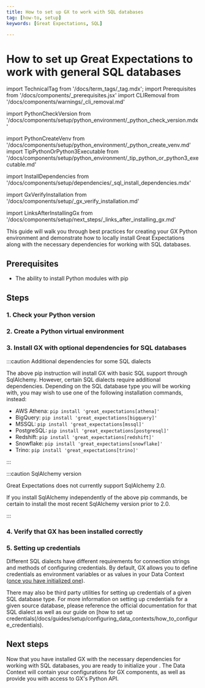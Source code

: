 ```yaml
---
title: How to set up GX to work with SQL databases
tag: [how-to, setup]
keywords: [Great Expectations, SQL]

---
```


# How to set up Great Expectations to work with general SQL databases

import TechnicalTag from '/docs/term_tags/_tag.mdx';
import Prerequisites from '/docs/components/_prerequisites.jsx'
import CLIRemoval from '/docs/components/warnings/_cli_removal.md'

<CLIRemoval />

<!-- ## Prerequisites -->

<!-- ### 1. Check your Python version -->
import PythonCheckVersion from '/docs/components/setup/python_environment/_python_check_version.mdx'

<!-- ### 2. Create a Python virtual environment -->
import PythonCreateVenv from '/docs/components/setup/python_environment/_python_create_venv.md'
import TipPythonOrPython3Executable from '/docs/components/setup/python_environment/_tip_python_or_python3_executable.md'

<!-- ### 3. Install GX with optional dependencies for databases -->
import InstallDependencies from '/docs/components/setup/dependencies/_sql_install_dependencies.mdx'

<!-- ### 4. Verify that GX has been installed correctly -->
import GxVerifyInstallation from '/docs/components/setup/_gx_verify_installation.md'

<!-- ## Next steps -->
import LinksAfterInstallingGx from '/docs/components/setup/next_steps/_links_after_installing_gx.md'


This guide will walk you through best practices for creating your GX Python environment and demonstrate how to locally install Great Expectations along with the necessary dependencies for working with SQL databases.

## Prerequisites

<Prerequisites requirePython = {true} requireInstallation = {false} requireDataContext = {false} requireSourceData = {null} requireDatasource = {false} requireExpectationSuite = {false}>

- The ability to install Python modules with pip

</Prerequisites>

## Steps

### 1. Check your Python version

<PythonCheckVersion />

<TipPythonOrPython3Executable />

### 2. Create a Python virtual environment

<PythonCreateVenv />

### 3. Install GX with optional dependencies for SQL databases

<InstallDependencies install_key="sqlalchemy" database_name="SQL databases"/>

:::caution Additional dependencies for some SQL dialects

The above pip instruction will install GX with basic SQL support through SqlAlchemy.  However, certain SQL dialects require additional dependencies.  Depending on the SQL database type you will be working with, you may wish to use one of the following installation commands, instead:

- AWS Athena: `pip install 'great_expectations[athena]'`
- BigQuery: `pip install 'great_expectations[bigquery]'`
- MSSQL: `pip install 'great_expectations[mssql]'`
- PostgreSQL: `pip install 'great_expectations[postgresql]'`
- Redshift: `pip install 'great_expectations[redshift]'`
- Snowflake: `pip install 'great_expectations[snowflake]'`
- Trino: `pip install 'great_expectations[trino]'`

:::

:::caution SqlAlchemy version

Great Expectations does not currently support SqlAlchemy 2.0.

If you install SqlAlchemy independently of the above pip commands, be certain to install the most recent SqlAlchemy version prior to 2.0.

:::

### 4. Verify that GX has been installed correctly

<GxVerifyInstallation />

### 5. Setting up credentials

Different SQL dialects have different requirements for connection strings and methods of configuring credentials.  By default, GX allows you to define credentials as environment variables or as values in your Data Context ([once you have initialized one](/docs/guides/setup/configuring_data_contexts/initializing_data_contexts/how_to_initialize_a_filesystem_data_context_in_python)).

There may also be third party utilities for setting up credentials of a given SQL database type.  For more information on setting up credentials for a given source database, please reference the official documentation for that SQL dialect as well as our guide on [how to set up credentials(/docs/guides/setup/configuring_data_contexts/how_to_configure_credentials).

## Next steps

Now that you have installed GX with the necessary dependencies for working with SQL databases, you are ready to initialize your <TechnicalTag tag="data_context" text="Data Context" />.  The Data Context will contain your configurations for GX components, as well as provide you with access to GX's Python API.

<LinksAfterInstallingGx />





